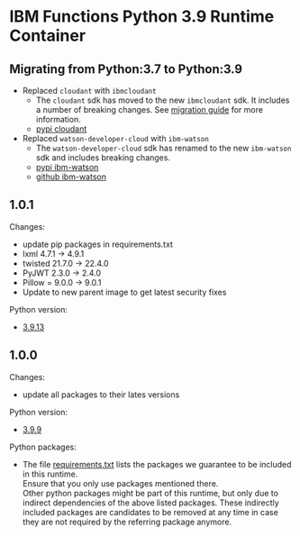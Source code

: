 # IBM Functions Python 3.9 Runtime Container

## Migrating from Python:3.7 to Python:3.9
  - Replaced `cloudant` with `ibmcloudant`  
    - The `cloudant` sdk has moved to the new `ibmcloudant` sdk. It includes a number of breaking changes. See [migration guide](https://github.com/cloudant/python-cloudant/blob/master/MIGRATION.md) for more information.
    - [pypi cloudant](https://pypi.org/project/cloudant/)
  - Replaced `watson-developer-cloud` with `ibm-watson`
    - The `watson-developer-cloud` sdk has renamed to the new `ibm-watson` sdk and includes breaking changes.
    - [pypi ibm-watson](https://pypi.org/project/ibm-watson/)
    - [github ibm-watson](https://github.com/watson-developer-cloud/python-sdk)

## 1.0.1
Changes:
  - update pip packages in requirements.txt
  - lxml 4.7.1 -> 4.9.1
  - twisted 21.7.0 -> 22.4.0
  - PyJWT 2.3.0 -> 2.4.0
  - Pillow = 9.0.0 -> 9.0.1
  - Update to new parent image to get latest security fixes

Python version:
- [3.9.13](https://www.python.org/downloads/release/python-3913/)

## 1.0.0
Changes:
  - update all packages to their lates versions 

Python version:
  - [3.9.9](https://www.python.org/downloads/release/python-399/)

Python packages:
  - The file [requirements.txt](requirements.txt) lists the packages we guarantee to be included in this runtime.<br/>
    Ensure that you only use packages mentioned there.<br/>
    Other python packages might be part of this runtime, but only due to indirect dependencies of the above listed packages. These indirectly included packages are candidates to be removed at any time in case they are not required by the referring package anymore.